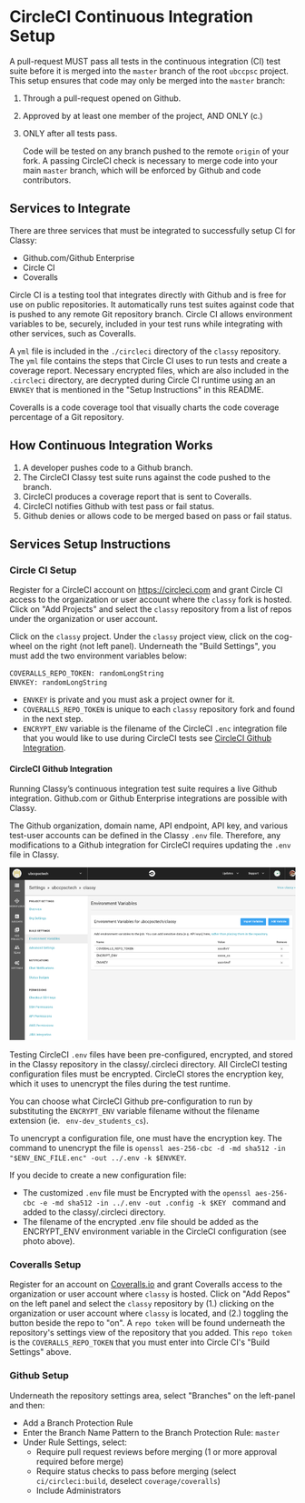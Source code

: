 # CircleCI Continuous Integration Setup

A pull-request MUST pass all tests in the continuous integration (CI) test suite before it is merged into the `master` branch of the root `ubccpsc` project. This setup ensures that code may only be merged into the `master` branch:

1. Through a pull-request opened on Github.
2. Approved by at least one member of the project, AND ONLY (c.)
3. ONLY after all tests pass.

   Code will be tested on any branch pushed to the remote `origin` of your fork. A passing CircleCI check is necessary to merge code into your main `master` branch, which will be enforced by Github and code contributors.

## Services to Integrate

There are three services that must be integrated to successfully setup CI for Classy: 

- Github.com/Github Enterprise
- Circle CI
- Coveralls

Circle CI is a testing tool that integrates directly with Github and is free for use on public repositories. It automatically runs test suites against code that is pushed to any remote Git repository branch. Circle CI allows environment variables to be, securely, included in your test runs while integrating with other services, such as Coveralls.

A `yml` file is included in the `./circleci` directory of the `classy` repository. The `yml` file contains the steps that Circle CI uses to run tests and create a coverage report. Necessary encrypted files, which are also included in the `.circleci` directory, are decrypted during Circle CI runtime using an an `ENVKEY` that is mentioned in the "Setup Instructions" in this README.

Coveralls is a code coverage tool that visually charts the code coverage percentage of a Git repository.

## How Continuous Integration Works

1. A developer pushes code to a Github branch.
2. The CircleCI Classy test suite runs against the code pushed to the branch.
3. CircleCI produces a coverage report that is sent to Coveralls.
4. CircleCI notifies Github with test pass or fail status.
5. Github denies or allows code to be merged based on pass or fail status.

## Services Setup Instructions

### Circle CI Setup

Register for a CircleCI account on https://circleci.com and grant Circle CI access to the organization or user account where the `classy` fork is hosted. Click on "Add Projects" and select the `classy` repository from a list of repos under the organization or user account.

Click on the `classy` project. Under the `classy` project view, click on the cog-wheel on the right (not left panel). Underneath the "Build Settings", you must add the two environment variables below:

    COVERALLS_REPO_TOKEN: randomLongString
    ENVKEY: randomLongString

- `ENVKEY` is private and you must ask a project owner for it.
- `COVERALLS_REPO_TOKEN` is unique to each `classy` repository fork and found in the next step.
- `ENCRYPT_ENV` variable is the filename of the CircleCI `.enc` integration file that you would like to use during CircleCI tests see [CircleCI Github Integration](#circleci-github-integration).

#### CircleCI Github Integration

Running Classy’s continuous integration test suite requires a live Github integration. Github.com or Github Enterprise integrations are possible with Classy.

The Github organization, domain name, API endpoint, API key, and various test-user accounts can be defined in the Classy `.env` file. Therefore, any modifications to a Github integration for CircleCI requires updating the `.env` file in Classy.

<img src="../assets/circle-ci-key.png"/>

Testing CircleCI `.env` files have been pre-configured, encrypted, and stored in the Classy repository in the classy/.circleci directory. All CircleCI testing configuration files must be encrypted. CircleCI stores the encryption key, which it uses to unencrypt the files during the test runtime.

You can choose what CircleCI Github pre-configuration to run by substituting the `ENCRYPT_ENV` variable filename without the filename extension (ie. ` env-dev_students_cs`).  

To unencrypt a configuration file, one must have the encryption key. The command to unencrypt the file is `openssl aes-256-cbc -d -md sha512 -in "$ENV_ENC_FILE.enc" -out ../.env -k $ENVKEY`. 

If you decide to create a new configuration file:

- The customized `.env` file must be Encrypted with the `openssl aes-256-cbc -e -md sha512 -in ../.env -out .config -k $KEY ` command and added to the classy/.circleci directory.
- The filename of the encrypted .env file should be added as the ENCRYPT_ENV environment variable in the CircleCI configuration (see photo above).

### Coveralls Setup

Register for an account on [Coveralls.io](https://coveralls.io) and grant Coveralls access to the organization or user account where `classy` is hosted. Click on "Add Repos" on the left panel and select the `classy` repository by (1.) clicking on the organization or user account where `classy` is located, and (2.) toggling the button beside the repo to "on". A `repo token` will be found underneath the repository's settings view of the repository that you added. This `repo token` is the `COVERALLS_REPO_TOKEN` that you must enter into Circle CI's "Build Settings" above.

### Github Setup

Underneath the repository settings area, select "Branches" on the left-panel and then:

- Add a Branch Protection Rule
- Enter the Branch Name Pattern to the Branch Protection Rule: `master`
- Under Rule Settings, select:
  - Require pull request reviews before merging (1 or more approval required before merge)
  - Require status checks to pass before merging (select `ci/circleci:build`, deselect `coverage/coveralls`)
  - Include Administrators
